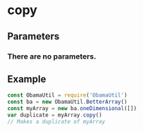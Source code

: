# copy
## Parameters
### There are no parameters.
## Example
```javascript
const ObamaUtil = require('ObamaUtil')
const ba = new ObamaUtil.BetterArray()
const myArray = new ba.oneDimensional([])
var duplicate = myArray.copy()
// Makes a duplicate of myArray
```